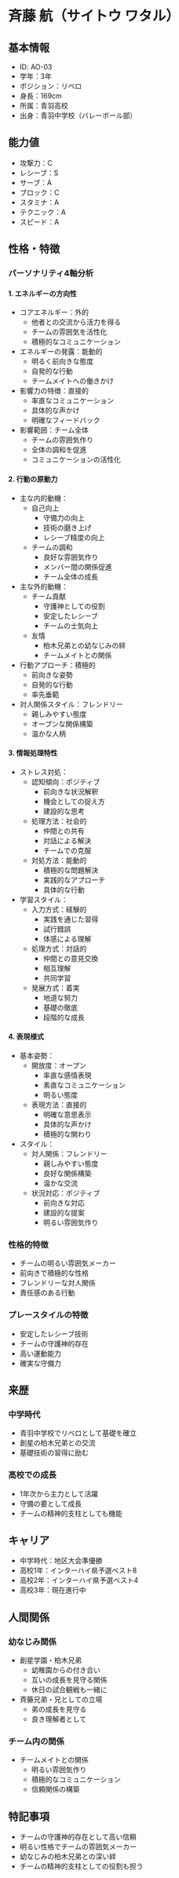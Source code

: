 # 斉藤 航（サイトウ ワタル）

## 基本情報
- ID: AO-03
- 学年：3年
- ポジション：リベロ
- 身長：169cm
- 所属：青羽高校
- 出身：青羽中学校（バレーボール部）

## 能力値
- 攻撃力：C
- レシーブ：S
- サーブ：A
- ブロック：C
- スタミナ：A
- テクニック：A
- スピード：A

## 性格・特徴

### パーソナリティ4軸分析
#### 1. エネルギーの方向性
- コアエネルギー：外的
  * 他者との交流から活力を得る
  * チームの雰囲気を活性化
  * 積極的なコミュニケーション
- エネルギーの発露：能動的
  * 明るく前向きな態度
  * 自発的な行動
  * チームメイトへの働きかけ
- 影響力の特徴：直接的
  * 率直なコミュニケーション
  * 具体的な声かけ
  * 明確なフィードバック
- 影響範囲：チーム全体
  * チームの雰囲気作り
  * 全体の調和を促進
  * コミュニケーションの活性化

#### 2. 行動の原動力
- 主な内的動機：
  * 自己向上
    - 守備力の向上
    - 技術の磨き上げ
    - レシーブ精度の向上
  * チームの調和
    - 良好な雰囲気作り
    - メンバー間の関係促進
    - チーム全体の成長
- 主な外的動機：
  * チーム貢献
    - 守護神としての役割
    - 安定したレシーブ
    - チームの士気向上
  * 友情
    - 柏木兄弟との幼なじみの絆
    - チームメイトとの関係
- 行動アプローチ：積極的
  * 前向きな姿勢
  * 自発的な行動
  * 率先垂範
- 対人関係スタイル：フレンドリー
  * 親しみやすい態度
  * オープンな関係構築
  * 温かな人柄

#### 3. 情報処理特性
- ストレス対処：
  - 認知傾向：ポジティブ
    * 前向きな状況解釈
    * 機会としての捉え方
    * 建設的な思考
  - 処理方法：社会的
    * 仲間との共有
    * 対話による解決
    * チームでの克服
  - 対処方法：能動的
    * 積極的な問題解決
    * 実践的なアプローチ
    * 具体的な行動
- 学習スタイル：
  - 入力方式：経験的
    * 実践を通じた習得
    * 試行錯誤
    * 体感による理解
  - 処理方式：対話的
    * 仲間との意見交換
    * 相互理解
    * 共同学習
  - 発展方式：着実
    * 地道な努力
    * 基礎の徹底
    * 段階的な成長

#### 4. 表現様式
- 基本姿勢：
  - 開放度：オープン
    * 率直な感情表現
    * 素直なコミュニケーション
    * 明るい態度
  - 表現方法：直接的
    * 明確な意思表示
    * 具体的な声かけ
    * 積極的な関わり
- スタイル：
  - 対人関係：フレンドリー
    * 親しみやすい態度
    * 良好な関係構築
    * 温かな交流
  - 状況対応：ポジティブ
    * 前向きな対応
    * 建設的な提案
    * 明るい雰囲気作り

### 性格的特徴
- チームの明るい雰囲気メーカー
- 前向きで積極的な性格
- フレンドリーな対人関係
- 責任感のある行動

### プレースタイルの特徴
- 安定したレシーブ技術
- チームの守護神的存在
- 高い運動能力
- 確実な守備力

## 来歴
### 中学時代
- 青羽中学校でリベロとして基礎を確立
- 創星の柏木兄弟との交流
- 基礎技術の習得に励む

### 高校での成長
- 1年次から主力として活躍
- 守備の要として成長
- チームの精神的支柱としても機能

## キャリア
- 中学時代：地区大会準優勝
- 高校1年：インターハイ県予選ベスト8
- 高校2年：インターハイ県予選ベスト4
- 高校3年：現在進行中

## 人間関係
### 幼なじみ関係
- 創星学園・柏木兄弟
  * 幼稚園からの付き合い
  * 互いの成長を見守る関係
  * 休日の試合観戦も一緒に
- 斉藤兄弟・兄としての立場
  * 弟の成長を見守る
  * 良き理解者として

### チーム内の関係
- チームメイトとの関係
  * 明るい雰囲気作り
  * 積極的なコミュニケーション
  * 信頼関係の構築

## 特記事項
- チームの守護神的存在として高い信頼
- 明るい性格でチームの雰囲気メーカー
- 幼なじみの柏木兄弟との深い絆
- チームの精神的支柱としての役割も担う